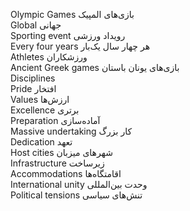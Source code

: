 
Olympic Games
بازی‌های المپیک  
<br>
Global
جهانی  
<br>
Sporting event
رویداد ورزشی  
<br>
Every four years
هر چهار سال یک‌بار  
<br>
Athletes
ورزشکاران  
<br>
Ancient Greek games
بازی‌های یونان باستان  
<br>
Disciplines
  
<br>
Pride
افتخار
<br>
Values
ارزش‌ها  
<br>
Excellence
برتری  
<br>
Preparation
آماده‌سازی 
<br>
Massive undertaking
کار بزرگ
<br>
Dedication
تعهد  
<br>
Host cities
شهرهای میزبان  
<br>
Infrastructure
زیرساخت  
<br>
Accommodations
اقامتگاه‌ها  
<br>
International unity
وحدت بین‌المللی 
<br> 
Political tensions
تنش‌های سیاسی  

